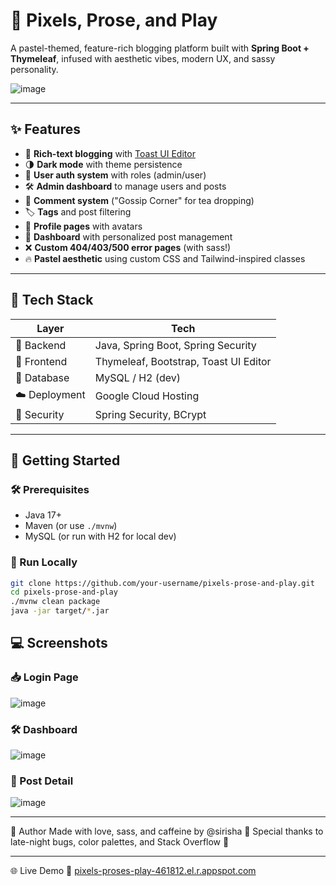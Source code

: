 # 🌸 Pixels, Prose, and Play

A pastel-themed, feature-rich blogging platform built with **Spring Boot + Thymeleaf**, infused with aesthetic vibes, modern UX, and sassy personality.

![image](https://github.com/user-attachments/assets/33fa7e8c-6d5a-43cd-91f6-ac7332437e64)


---

## ✨ Features

- 📝 **Rich-text blogging** with [Toast UI Editor](https://ui.toast.com/tui-editor)
- 🌗 **Dark mode** with theme persistence
- 🔐 **User auth system** with roles (admin/user)
- 🛠️ **Admin dashboard** to manage users and posts
- 💬 **Comment system** ("Gossip Corner" for tea dropping)
- 🏷️ **Tags** and post filtering
- 📸 **Profile pages** with avatars
- 📃 **Dashboard** with personalized post management
- ❌ **Custom 404/403/500 error pages** (with sass!)
- 🔥 **Pastel aesthetic** using custom CSS and Tailwind-inspired classes

---

## 🎨 Tech Stack

| Layer        | Tech                                   |
|--------------|----------------------------------------|
| 🧠 Backend    | Java, Spring Boot, Spring Security     |
| 🎨 Frontend   | Thymeleaf, Bootstrap, Toast UI Editor |
| 💾 Database   | MySQL / H2 (dev)                       |
| ☁️ Deployment | Google Cloud Hosting                   |
| 🔐 Security   | Spring Security, BCrypt                |

---

## 🚀 Getting Started

### 🛠️ Prerequisites

- Java 17+
- Maven (or use `./mvnw`)
- MySQL (or run with H2 for local dev)

### 🧪 Run Locally

```bash
git clone https://github.com/your-username/pixels-prose-and-play.git
cd pixels-prose-and-play
./mvnw clean package
java -jar target/*.jar
```

## 💻 Screenshots

### 📥 Login Page
 ![image](https://github.com/user-attachments/assets/87690ed5-1342-4e0d-b4e3-4c14d77b0fd6)
### 🛠️ Dashboard
 ![image](https://github.com/user-attachments/assets/65e352de-36b8-4ae3-8eba-ca49ea4db49f)
### 📄 Post Detail
 ![image](https://github.com/user-attachments/assets/8104ad0c-200d-474c-91aa-ed5f0efbd012)

---

🧠 Author
Made with love, sass, and caffeine by @sirisha 💅
Special thanks to late-night bugs, color palettes, and Stack Overflow 🫶

---

🌐 Live Demo
🔗 [pixels-proses-play-461812.el.r.appspot.com](http://pixels-proses-play-461812.el.r.appspot.com/)
